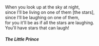 When you look up at the sky at night,  
since I'll be living on one of them [the stars],  
since I'll be laughing on one of them,  
for you it'll be as if all the stars are laughing.  
You'll have stars that can laugh!

##### The Little Prince

